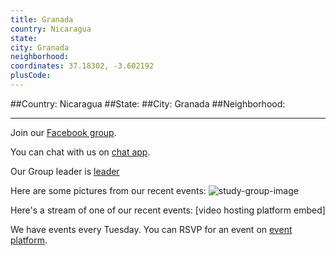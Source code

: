 ```yaml
---
title: Granada
country: Nicaragua
state: 
city: Granada
neighborhood: 
coordinates: 37.18302, -3.602192
plusCode:
---
```


##Country: Nicaragua
##State: 
##City: Granada
##Neighborhood: 
*****
Join our [Facebook group](https://www.facebook.com/groups/free.code.camp.granada).

You can chat with us on [chat app]().

Our Group leader is [leader]()

Here are some pictures from our recent events:
![study-group-image]()

Here's a stream of one of our recent events:
[video hosting platform embed]

We have events every Tuesday. You can RSVP for an event on [event platform]().
